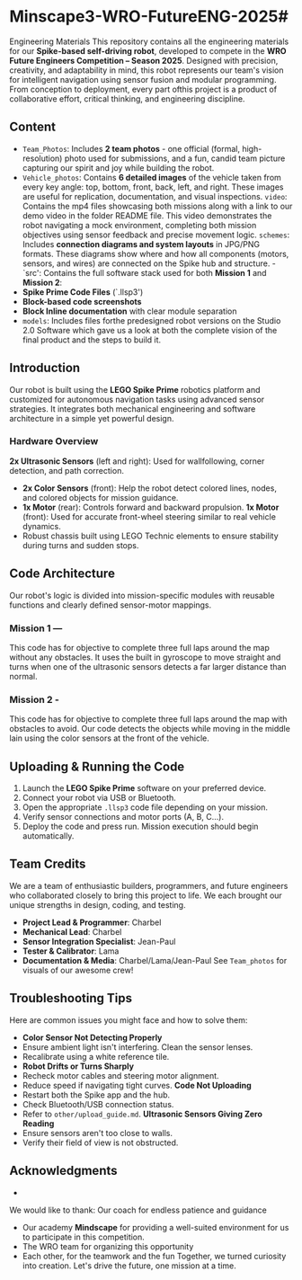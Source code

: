 # Minscape3-WRO-FutureENG-2025#
 Engineering Materials
This repository contains all the engineering materials for our
**Spike-based self-driving robot**, developed to compete in
the **WRO Future Engineers Competition – Season 2025**.
Designed with precision, creativity, and adaptability in mind,
this robot represents our team's vision for intelligent
navigation using sensor fusion and modular programming.
From conception to deployment, every part ofthis project is
a product of collaborative effort, critical thinking, and
engineering discipline.
## Content
- `Team_Photos`: Includes **2 team photos** - one official
(formal, high-resolution) photo used for submissions, and a
fun, candid team picture capturing our spirit and joy while
building the robot.
- `Vehicle_photos`: Contains **6 detailed images** of the
vehicle taken from every key angle: top, bottom, front, back,
left, and right. These images are useful for replication,
documentation, and visual inspections.
`video`: Contains the mp4 files showcasing both missions
along with a link to our demo video in the folder README file.
This video demonstrates the robot navigating a mock
environment, completing both mission objectives using
sensor feedback and precise movement logic.
`schemes`: Includes **connection diagrams and system
layouts** in JPG/PNG formats. These diagrams show where
and how all components (motors, sensors, and wires) are
connected on the Spike hub and structure.
-`src': Contains the full software stack used for both
**Mission 1** and **Mission 2**:
- **Spike Prime Code Files** (`.llsp3')
- **Block-based code screenshots**
- **Block Inline documentation** with clear module separation
- `models`: Includes files forthe predesigned robot versions
on the Studio 2.0 Software which gave us a look at both the
complete vision of the final product and the steps to build it.
## Introduction
Our robot is built using the **LEGO Spike Prime** robotics
platform and customized for autonomous navigation tasks
using advanced sensor strategies. It integrates both
mechanical engineering and software architecture in a
simple yet powerful design.
### Hardware Overview
**2x Ultrasonic Sensors** (left and right): Used for wallfollowing, corner detection, and path correction.
- **2x Color Sensors** (front): Help the robot detect colored
lines, nodes, and colored objects for mission guidance.
- **1x Motor** (rear): Controls forward and backward
propulsion.
**1x Motor** (front): Used for accurate front-wheel steering
similar to real vehicle dynamics.
- Robust chassis built using LEGO Technic elements to
ensure stability during turns and sudden stops.
## Code Architecture
Our robot's logic is divided into mission-specific modules
with reusable functions and clearly defined sensor-motor
mappings.
### Mission 1 —
This code has for objective to complete three full laps around the map without any obstacles. It uses the built in gyroscope to move straight and turns when one of the ultrasonic sensors detects a far larger distance than normal.
### Mission 2 -
This code has for objective to complete three full laps around the map with obstacles to avoid. Our code detects the objects while moving in the middle lain using the color sensors at the front of the vehicle.
## Uploading & Running the Code
1. Launch the **LEGO Spike Prime** software on your
preferred device.
2. Connect your robot via USB or Bluetooth.
3. Open the appropriate `.llsp3` code file depending on your
mission.
4. Verify sensor connections and motor ports (A, B, C...).
5. Deploy the code and press run. Mission execution should
begin automatically.
## Team Credits
We are a team of enthusiastic builders, programmers, and
future engineers who collaborated closely to bring this
project to life. We each brought our unique strengths in
design, coding, and testing.
- **Project Lead & Programmer**: Charbel
- **Mechanical Lead**: Charbel
- **Sensor Integration Specialist**: Jean-Paul
- **Tester & Calibrator**: Lama
- **Documentation & Media**: Charbel/Lama/Jean-Paul
See `Team_photos` for visuals of our awesome crew!
## Troubleshooting Tips
Here are common issues you might face and how to solve
them:
- **Color Sensor Not Detecting Properly**
- Ensure ambient light isn't interfering.
Clean the sensor lenses.
- Recalibrate using a white reference tile.
- **Robot Drifts or Turns Sharply**
- Recheck motor cables and steering motor alignment.
- Reduce speed if navigating tight curves.
**Code Not Uploading**
- Restart both the Spike app and the hub.
- Check Bluetooth/USB connection status.
- Refer to `other/upload_guide.md`.
**Ultrasonic Sensors Giving Zero Reading**
- Ensure sensors aren't too close to walls.
- Verify their field of view is not obstructed.
## Acknowledgments
-
We would like to thank:
Our coach for endless patience and guidance
- Our academy **Mindscape** for providing a well-suited
environment for us to participate in this competition.
- The WRO team for organizing this opportunity
- Each other, for the teamwork and the fun
Together, we turned curiosity into creation. Let's drive the
future, one mission at a time.